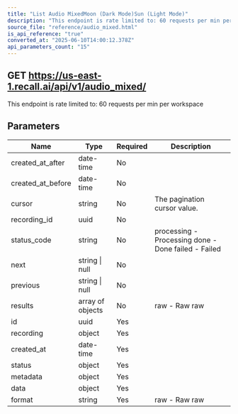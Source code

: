 ```yaml
---
title: "List Audio MixedMoon (Dark Mode)Sun (Light Mode)"
description: "This endpoint is rate limited to: 60 requests per min per workspace"
source_file: "reference/audio_mixed.html"
is_api_reference: "true"
converted_at: "2025-06-10T14:00:12.378Z"
api_parameters_count: "15"
---
```

## GET https://us-east-1.recall.ai/api/v1/audio_mixed/

This endpoint is rate limited to: 60 requests per min per workspace

## Parameters

| Name | Type | Required | Description |
| --- | --- | --- | --- |
| created_at_after | date-time | No |  |
| created_at_before | date-time | No |  |
| cursor | string | No | The pagination cursor value. |
| recording_id | uuid | No |  |
| status_code | string | No | processing - Processing done - Done failed - Failed |
| next | string \| null | No |  |
| previous | string \| null | No |  |
| results | array of objects | No | raw - Raw  raw |
| id | uuid | Yes |  |
| recording | object | Yes |  |
| created_at | date-time | Yes |  |
| status | object | Yes |  |
| metadata | object | Yes |  |
| data | object | Yes |  |
| format | string | Yes | raw - Raw  raw |
